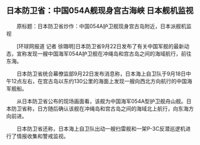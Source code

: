 ## 日本防卫省：中国054A舰现身宫古海峡 日本舰机监视
　　原标题：日本防卫省炒作：中国054A护卫舰现身宫古岛附近，日本派舰机监视

　　[环球网报道 记者 徐璐明]日本防卫省9月22日发布了有关中国军舰的最新动态，宣称发现一艘中国海军054A护卫舰在冲绳岛和宫古岛之间的海域航行，前往东海。

　　日本防卫省统合幕僚监部9月22日发布消息称，日本海上自卫队于9月18日中午12点左右，在宫古岛以东约130公里的海面上发现一艘向西北方向航行的中国海军舰船。

　　从日本防卫省公布的现场画面看，该舰为中国海军054A型护卫舰舟山舰。日本防卫省称，日方随后确认该舰在冲绳岛和宫古岛之间的海域北上航行，向东海方向前进。

　　日本防卫省还称，日本海上自卫队出动一艘扫雷舰和一架P-3C反潜巡逻机进行了情报收集和警戒监视。

